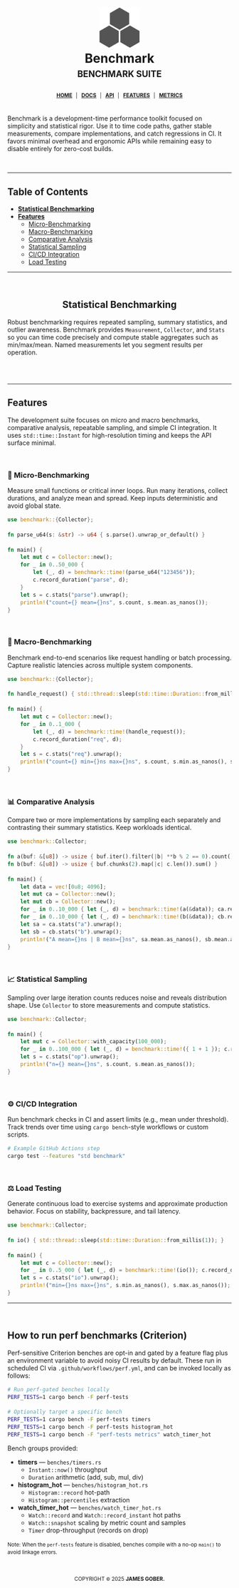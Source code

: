 <h1 align="center">
    <img width="90px" height="auto" src="https://raw.githubusercontent.com/jamesgober/jamesgober/main/media/icons/hexagon-3.svg" alt="Triple Hexagon">
    <br>
    <b>Benchmark</b>
    <br>
    <sub>
        <sup>BENCHMARK SUITE</sup>
    </sub>
    <br>
</h1>
<div align="center">
    <sup>
    <a href="../README.md" title="Project Home"><b>HOME</b></a>
    <span>&nbsp;│&nbsp;</span>
    <a href="./README.md" title="Project Documentation"><b>DOCS</b></a>
    <span>&nbsp;│&nbsp;</span>
    <a href="./API.md" title="API Reference"><b>API</b></a>
    <span>&nbsp;│&nbsp;</span>
    <a href="./features/README.md" title="Feature Flags"><b>FEATURES</b></a>
    <span>&nbsp;│&nbsp;</span>
    <a href="./METRICS.md" title="Performance Metrics"><b>METRICS</b></a>
    </sup>
</div>

<br>

<p>
    Benchmark is a development-time performance toolkit focused on simplicity and statistical rigor. Use it to time code paths, gather stable measurements, compare implementations, and catch regressions in CI. It favors minimal overhead and ergonomic APIs while remaining easy to disable entirely for zero-cost builds.
</p>

<br>

<hr>

<h2>Table of Contents</h2>
<ul>
    <li>
        <a href="#statistical-benchmarking"><b>Statistical Benchmarking</b></a>
    </li>
    <li>
        <a href="#benchmark-features"><b>Features</b></a>
        <ul>
            <li>
                <a href="#micro-benchmarking">Micro-Benchmarking</a>
            </li>
            <li>
                <a href="#macro-benchmarking">Macro-Benchmarking</a>
            </li>
            <li>
                <a href="#comparative-analysis">Comparative Analysis</a>
            </li>
            <li>
                <a href="#statistical-sampling">Statistical Sampling</a>
            </li>
            <li>
                <a href="#ci-cd-integration">CI/CD Integration</a>
            </li>
            <li>
                <a href="#load-testing">Load Testing</a>
            </li>
        </ul>
    </li>
</ul>

<hr>
<br>

<h2 align="center" id="statistical-benchmarking">Statistical Benchmarking</h2>
<p>
    Robust benchmarking requires repeated sampling, summary statistics, and outlier awareness. Benchmark provides <code>Measurement</code>, <code>Collector</code>, and <code>Stats</code> so you can time code precisely and compute stable aggregates such as min/max/mean. Named measurements let you segment results per operation.
</p>

<br><br>
<hr>


<h2 id="benchmark-features">Features</h2>
<p>
    The development suite focuses on micro and macro benchmarks, comparative analysis, repeatable sampling, and simple CI integration. It uses <code>std::time::Instant</code> for high-resolution timing and keeps the API surface minimal.
</p>

<br>

<h3 id="micro-benchmarking">🧩 Micro-Benchmarking</h3>
<p>
    Measure small functions or critical inner loops. Run many iterations, collect durations, and analyze mean and spread. Keep inputs deterministic and avoid global state.
</p>

```rust
use benchmark::{Collector};

fn parse_u64(s: &str) -> u64 { s.parse().unwrap_or_default() }

fn main() {
    let mut c = Collector::new();
    for _ in 0..50_000 {
        let (_, d) = benchmark::time!(parse_u64("123456"));
        c.record_duration("parse", d);
    }
    let s = c.stats("parse").unwrap();
    println!("count={} mean={}ns", s.count, s.mean.as_nanos());
}
```

<br>

<h3 id="macro-benchmarking">🧩 Macro-Benchmarking</h3>
<p>
    Benchmark end-to-end scenarios like request handling or batch processing. Capture realistic latencies across multiple system components.
</p>

```rust
use benchmark::{Collector};

fn handle_request() { std::thread::sleep(std::time::Duration::from_millis(3)); }

fn main() {
    let mut c = Collector::new();
    for _ in 0..1_000 {
        let (_, d) = benchmark::time!(handle_request());
        c.record_duration("req", d);
    }
    let s = c.stats("req").unwrap();
    println!("count={} min={}ns max={}ns", s.count, s.min.as_nanos(), s.max.as_nanos());
}
```

<br>

<h3 id="comparative-analysis">📊 Comparative Analysis</h3>
<p>
    Compare two or more implementations by sampling each separately and contrasting their summary statistics. Keep workloads identical.
</p>

```rust
use benchmark::Collector;

fn a(buf: &[u8]) -> usize { buf.iter().filter(|b| **b % 2 == 0).count() }
fn b(buf: &[u8]) -> usize { buf.chunks(2).map(|c| c.len()).sum() }

fn main() {
    let data = vec![0u8; 4096];
    let mut ca = Collector::new();
    let mut cb = Collector::new();
    for _ in 0..10_000 { let (_, d) = benchmark::time!(a(&data)); ca.record_duration("a", d); }
    for _ in 0..10_000 { let (_, d) = benchmark::time!(b(&data)); cb.record_duration("b", d); }
    let sa = ca.stats("a").unwrap();
    let sb = cb.stats("b").unwrap();
    println!("A mean={}ns | B mean={}ns", sa.mean.as_nanos(), sb.mean.as_nanos());
}
```
<br>

<h3 id="statistical-sampling">📈 Statistical Sampling</h3>
<p>
    Sampling over large iteration counts reduces noise and reveals distribution shape. Use <code>Collector</code> to store measurements and compute statistics.
</p>

```rust
use benchmark::Collector;

fn main() {
    let mut c = Collector::with_capacity(100_000);
    for _ in 0..100_000 { let (_, d) = benchmark::time!({ 1 + 1 }); c.record_duration("op", d); }
    let s = c.stats("op").unwrap();
    println!("n={} mean={}ns", s.count, s.mean.as_nanos());
}
```

<br>

<h3 id="ci-cd-integration">⚙️ CI/CD Integration</h3>
<p>
    Run benchmark checks in CI and assert limits (e.g., mean under threshold). Track trends over time using <code>cargo bench</code>-style workflows or custom scripts.
</p>

```bash
# Example GitHub Actions step
cargo test --features "std benchmark"
```
<br>

<h3 id="load-testing">⚖️ Load Testing</h3>
<p>
    Generate continuous load to exercise systems and approximate production behavior. Focus on stability, backpressure, and tail latency.
</p>

```rust
use benchmark::Collector;

fn io() { std::thread::sleep(std::time::Duration::from_millis(1)); }

fn main() {
    let mut c = Collector::new();
    for _ in 0..5_000 { let (_, d) = benchmark::time!(io()); c.record_duration("io", d); }
    let s = c.stats("io").unwrap();
    println!("min={}ns max={}ns", s.min.as_nanos(), s.max.as_nanos());
}
```



<hr>
<br>

<h2 id="how-to-run-perf-benchmarks">How to run perf benchmarks (Criterion)</h2>
<p>
  Perf-sensitive Criterion benches are opt-in and gated by a feature flag plus an environment variable to avoid noisy CI results by default.
  These run in scheduled CI via <code>.github/workflows/perf.yml</code>, and can be invoked locally as follows:
  <br>
</p>

```bash
# Run perf-gated benches locally
PERF_TESTS=1 cargo bench -F perf-tests

# Optionally target a specific bench
PERF_TESTS=1 cargo bench -F perf-tests timers
PERF_TESTS=1 cargo bench -F perf-tests histogram_hot
PERF_TESTS=1 cargo bench -F "perf-tests metrics" watch_timer_hot
```

<p>
  Bench groups provided:
</p>

- <strong>timers</strong> — `benches/timers.rs`
  - `Instant::now()` throughput
  - `Duration` arithmetic (add, sub, mul, div)
- <strong>histogram_hot</strong> — `benches/histogram_hot.rs`
  - `Histogram::record` hot-path
  - `Histogram::percentiles` extraction
- <strong>watch_timer_hot</strong> — `benches/watch_timer_hot.rs`
  - `Watch::record` and `Watch::record_instant` hot paths
  - `Watch::snapshot` scaling by metric count and samples
  - `Timer` drop-throughput (records on drop)

<small>
Note: When the <code>perf-tests</code> feature is disabled, benches compile with a no-op <code>main()</code> to avoid linkage errors.
</small>

<!--
:: COPYRIGHT
============================================================================ -->
<div align="center">
  <br>
  <h2></h2>
  <sup>COPYRIGHT <small>&copy;</small> 2025 <strong>JAMES GOBER.</strong></sup>
</div>